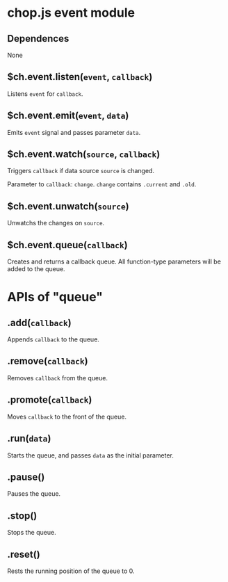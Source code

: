chop.js event module
====================

Dependences
-----------

None

$ch.event.listen(`event`, `callback`)
-------------------------------------

Listens `event` for `callback`.

$ch.event.emit(`event`, `data`)
-----------------------

Emits `event` signal and passes parameter `data`.

$ch.event.watch(`source`, `callback`)
-------------------------------------

Triggers `callback` if data source `source` is changed.

Parameter to `callback`: `change`. `change` contains `.current` and `.old`.

$ch.event.unwatch(`source`)
---------------------------

Unwatchs the changes on `source`.

$ch.event.queue(`callback`)
---------------------------

Creates and returns a callback queue. All function-type parameters will be added to the queue.

APIs of "queue"
===============

.add(`callback`)
----------------

Appends `callback` to the queue.

.remove(`callback`)
-------------------

Removes `callback` from the queue.

.promote(`callback`)
--------------------

Moves `callback` to the front of the queue.

.run(`data`)
------------

Starts the queue, and passes `data` as the initial parameter.

.pause()
--------

Pauses the queue.

.stop()
-------

Stops the queue.

.reset()
--------

Rests the running position of the queue to 0.


